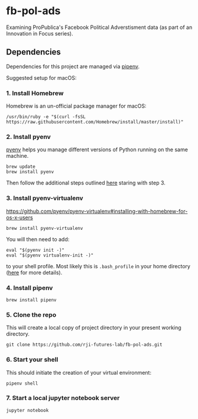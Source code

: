# fb-pol-ads
Examining ProPublica's Facebook Political Adverstisment data (as part of an Innovation in Focus series).

## Dependencies

Dependencies for this project are managed via [pipenv](https://pipenv.readthedocs.io/en/latest/).

Suggested setup for macOS:

### 1. Install Homebrew

Homebrew is an un-official package manager for macOS:

```
/usr/bin/ruby -e "$(curl -fsSL https://raw.githubusercontent.com/Homebrew/install/master/install)"
```

### 2. Install pyenv

[pyenv](https://github.com/pyenv/pyenv) helps you manage different versions of Python running on the same machine.

```
brew update
brew install pyenv
```

Then follow the additional steps outlined [here](https://github.com/pyenv/pyenv#basic-github-checkout) staring with step 3.

### 3. Install pyenv-virtualenv

https://github.com/pyenv/pyenv-virtualenv#installing-with-homebrew-for-os-x-users

```
brew install pyenv-virtualenv
```

You will then need to add:

```
eval "$(pyenv init -)"
eval "$(pyenv virtualenv-init -)"
```

to your shell profile. Most likely this is `.bash_profile` in your home directory ([here](https://github.com/pyenv/pyenv-virtualenv#installing-as-a-pyenv-plugin) for more details).

### 4. Install pipenv

```
brew install pipenv
```

### 5. Clone the repo

This will create a local copy of project directory in your present working directory.

```
git clone https://github.com/rji-futures-lab/fb-pol-ads.git
```

### 6. Start your shell

This should initiate the creation of your virtual environment:

```
pipenv shell
```

### 7. Start a local jupyter notebook server

```
jupyter notebook
```
